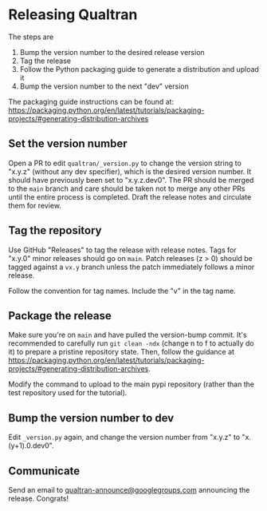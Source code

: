 # Releasing Qualtran

The steps are

 1. Bump the version number to the desired release version
 2. Tag the release
 3. Follow the Python packaging guide to generate a distribution and upload it
 4. Bump the version number to the next "dev" version

The packaging guide instructions can be found at:
https://packaging.python.org/en/latest/tutorials/packaging-projects/#generating-distribution-archives

## Set the version number

Open a PR to edit `qualtran/_version.py` to change the version string to "x.y.z" (without any dev specifier), which
is the desired version number.
It should have previously been set to "x.y.z.dev0".
The PR should be merged to the `main` branch and care should be taken not to merge any other PRs until
the entire process is completed.
Draft the release notes and circulate them for review.

## Tag the repository

Use GitHub "Releases" to tag the release with release notes. Tags for "x.y.0" minor releases should go on `main`.
Patch releases (z > 0) should be tagged against a `vx.y` branch unless the patch immediately follows a minor release.

Follow the convention for tag names. Include the "v" in the tag name. 

## Package the release

Make sure you're on `main` and have pulled the version-bump commit.
It's recommended to carefully run `git clean -ndx` (change n to f to actually do it) to prepare
a pristine repository state.
Then, follow the guidance at 
https://packaging.python.org/en/latest/tutorials/packaging-projects/#generating-distribution-archives.

Modify the command to upload to the main pypi repository (rather than the test repository used for the tutorial).

## Bump the version number to dev

Edit `_version.py` again, and change the version number from "x.y.z" to "x.(y+1).0.dev0".

## Communicate

Send an email to [qualtran-announce@googlegroups.com](https://groups.google.com/g/qualtran-announce) announcing 
the release. Congrats!
